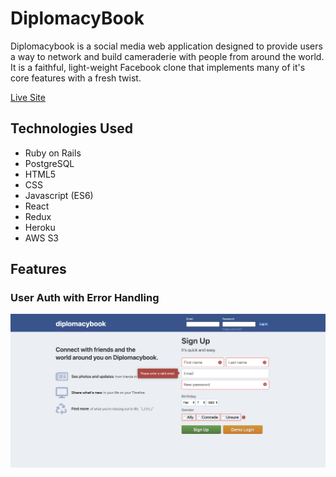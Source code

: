 # DiplomacyBook

Diplomacybook is a social media web application designed to provide users a way to network and build cameraderie with people from around the world. It is a faithful, light-weight Facebook clone that implements many of it's core features with a fresh twist.

[Live Site](https://diplomacybook.herokuapp.com/)

## Technologies Used
* Ruby on Rails
* PostgreSQL
* HTML5
* CSS
* Javascript (ES6)
* React
* Redux
* Heroku
* AWS S3

## Features

### User Auth with Error Handling
![](https://github.com/kluAA/DiplomacyBook/blob/master/DiplomacyBook/app/assets/images/readme-userauth.png)

